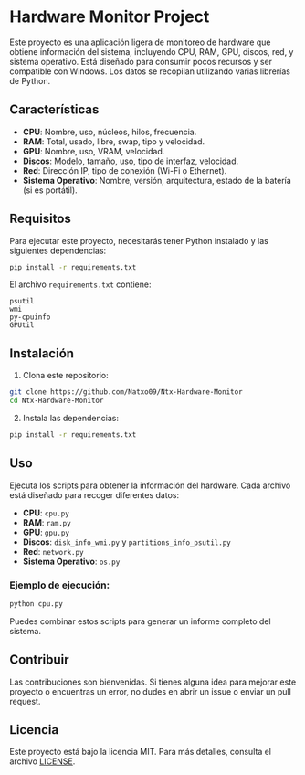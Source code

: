 
# Hardware Monitor Project

Este proyecto es una aplicación ligera de monitoreo de hardware que obtiene información del sistema, incluyendo CPU, RAM, GPU, discos, red, y sistema operativo. Está diseñado para consumir pocos recursos y ser compatible con Windows. Los datos se recopilan utilizando varias librerías de Python.

## Características

- **CPU**: Nombre, uso, núcleos, hilos, frecuencia.
- **RAM**: Total, usado, libre, swap, tipo y velocidad.
- **GPU**: Nombre, uso, VRAM, velocidad.
- **Discos**: Modelo, tamaño, uso, tipo de interfaz, velocidad.
- **Red**: Dirección IP, tipo de conexión (Wi-Fi o Ethernet).
- **Sistema Operativo**: Nombre, versión, arquitectura, estado de la batería (si es portátil).

## Requisitos

Para ejecutar este proyecto, necesitarás tener Python instalado y las siguientes dependencias:

```bash
pip install -r requirements.txt
```

El archivo `requirements.txt` contiene:

```
psutil
wmi
py-cpuinfo
GPUtil
```

## Instalación

1. Clona este repositorio:

```bash
git clone https://github.com/Natxo09/Ntx-Hardware-Monitor
cd Ntx-Hardware-Monitor
```

2. Instala las dependencias:

```bash
pip install -r requirements.txt
```

## Uso

Ejecuta los scripts para obtener la información del hardware. Cada archivo está diseñado para recoger diferentes datos:

- **CPU**: `cpu.py`
- **RAM**: `ram.py`
- **GPU**: `gpu.py`
- **Discos**: `disk_info_wmi.py` y `partitions_info_psutil.py`
- **Red**: `network.py`
- **Sistema Operativo**: `os.py`

### Ejemplo de ejecución:

```bash
python cpu.py
```

Puedes combinar estos scripts para generar un informe completo del sistema.

## Contribuir

Las contribuciones son bienvenidas. Si tienes alguna idea para mejorar este proyecto o encuentras un error, no dudes en abrir un issue o enviar un pull request.

## Licencia

Este proyecto está bajo la licencia MIT. Para más detalles, consulta el archivo [LICENSE](./LICENSE).

